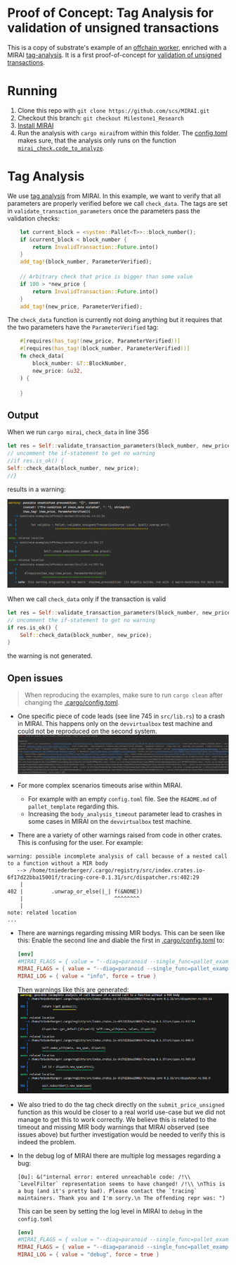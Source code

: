 # Proof of Concept: Tag Analysis for validation of unsigned transactions

This is a copy of substrate's example of an [offchain worker](https://github.com/paritytech/substrate/tree/ea9ce4c0af36310c0b0db264ab12cf4766b83750/frame/examples/offchain-worker), enriched with a MIRAI [tag-analysis](https://github.com/facebookexperimental/MIRAI/blob/main/documentation/TagAnalysis.md). It is a first proof-of-concept for [validation of unsigned transactions](https://github.com/bhargavbh/MIRAI/blob/main/substrate_examples/unsigned-transaction/description.md).

# Running

1. Clone this repo with `git clone https://github.com/scs/MIRAI.git`
2. Checkout this branch: `git checkout Milestone1_Research`
3. [Install MIRAI](https://github.com/facebookexperimental/MIRAI/blob/main/documentation/InstallationGuide.md)
4. Run the analysis with `cargo mirai`from within this folder. The [config.toml](.cargo/config.toml) makes sure, that the analysis only runs on the function [`mirai_check.code_to_analyze`](src/mirai.rs).

# Tag Analysis
We use [tag analysis](https://github.com/facebookexperimental/MIRAI/blob/main/documentation/TagAnalysis.md) from MIRAI. In this example, we want to verify that all parameters are properly verified before we call `check_data`. The tags are set in `validate_transaction_parameters` once the parameters pass the validation checks:
``` rust
    let current_block = <system::Pallet<T>>::block_number();
    if &current_block < block_number {
        return InvalidTransaction::Future.into()
    }
    add_tag!(block_number, ParameterVerified);
    
    // Arbitrary check that price is bigger than some value
    if 100 > *new_price {
        return InvalidTransaction::Future.into()
    }
    add_tag!(new_price, ParameterVerified);
```

The `check_data` function is currently not doing anything but it requires that the two parameters have the `ParameterVerified` tag:

``` rust
    #[requires(has_tag!(new_price, ParameterVerified))]
    #[requires(has_tag!(block_number, ParameterVerified))]
    fn check_data(
        block_number: &T::BlockNumber,
        new_price: &u32,
    ) {

    }
```

## Output

When we run ``cargo mirai``, ``check_data`` in line 356

``` rust
let res = Self::validate_transaction_parameters(block_number, new_price);
// uncomment the if-statement to get no warning
//if res.is_ok() {
Self::check_data(block_number, new_price);
//}
```

results in a warning:

![MIRAI_WARNING](mirai-warning.png)

When we call `check_data` only if the transaction is valid

``` rust
let res = Self::validate_transaction_parameters(block_number, new_price);
// uncomment the if-statement to get no warning
if res.is_ok() {
    Self::check_data(block_number, new_price);
}
```
the warning is not generated.



## Open issues

> When reproducing the examples, make sure to run `cargo clean` after changing the [.cargo/config.toml](.cargo/config.toml).

- One specific piece of code leads (see line 745 in `src/lib.rs`) to a crash in MIRAI. This happens only on the `devvirtualbox` test machine and could not be reproduced on the second system.
![MIRAI_CRASH_CODE](mirai-crash-code.png)

- For more complex scenarios timeouts arise within MIRAI. 
  - For example with an empty `config.toml` file. See the `README.md` of `pallet_template` regarding this.
  - Increasing the `body_analysis_timeout` parameter lead to crashes in some cases in MIRAI on the `devvirtualbox` test machine.

- There are a variety of other warnings raised from code in other crates. This is confusing for the user. For example:
```
warning: possible incomplete analysis of call because of a nested call to a function without a MIR body
   --> /home/tniederberger/.cargo/registry/src/index.crates.io-6f17d22bba15001f/tracing-core-0.1.31/src/dispatcher.rs:402:29
    |
402 |         .unwrap_or_else(|_| f(&NONE))
    |                             ^^^^^^^^
    |
note: related location
...
```

- There are warnings regarding missing MIR bodys. This can be seen like this:
Enable the second line and diable the first in [.cargo/config.toml](.cargo/config.toml) to:
  ``` toml
  [env]
  #MIRAI_FLAGS = { value = "--diag=paranoid --single_func=pallet_example_offchain_worker.mirai.mirai_check.code_to_analyze"}
  MIRAI_FLAGS = { value = "--diag=paranoid --single_func=pallet_example_offchain_worker.mirai.mirai_check.submit_unsigned_transaction"}
  MIRAI_LOG = { value = "info", force = true }
  ```
  Then warnings like this are generated:
  ![MISSING_MIR_BODY](missing-mir-body.png)

- We also tried to do the tag check directly on the `submit_price_unsigned` function as this would be closer to a real world use-case but we did not manage to get this to work correctly. We believe this is related to the timeout and missing MIR body warnings that MIRAI observed (see issues above) but further investigation would be needed to verify this is indeed the problem.

- In the debug log of MIRAI there are multiple log messages regarding a bug:
  ```
  [0u]: &("internal error: entered unreachable code: /!\\ `LevelFilter` representation seems to have changed! /!\\ \nThis is a bug (and it's pretty bad). Please contact the `tracing` maintainers. Thank you and I'm sorry.\n The offending repr was: ")
  ```
  This can be seen by setting the log level in MIRAI to `debug` in the `config.toml`
  ``` toml
  [env]
  #MIRAI_FLAGS = { value = "--diag=paranoid --single_func=pallet_example_offchain_worker.mirai.mirai_check.code_to_analyze"}
  MIRAI_FLAGS = { value = "--diag=paranoid --single_func=pallet_example_offchain_worker.mirai.mirai_check.submit_unsigned_transaction"}
  MIRAI_LOG = { value = "debug", force = true }
  ```